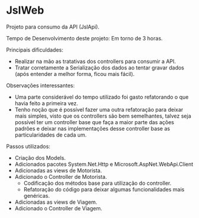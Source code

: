 # JslWeb
Projeto para consumo da API (JslApi).

Tempo de Desenvolvimento deste projeto: Em torno de 3 horas.

Principais dificuldades:
* Realizar na mão as tratativas dos controllers para consumir a API.
* Tratar corretamente a Serialização dos dados ao tentar gravar dados (após entender a melhor forma, ficou mais fácil).

Observações interessantes:
* Uma parte considerável do tempo utilizado foi gasto refatorando o que havia feito a primeira vez.
* Tenho noção que é possível fazer uma outra refatoração para deixar mais simples, visto que os controllers são bem semelhantes, talvez seja possível ter um controller base que faça a maior parte das ações padrões e deixar nas implementações desse controller base as particularidades de cada um.

Passos utilizados:
* Criação dos Models.
* Adicionados pacotes System.Net.Http e Microsoft.AspNet.WebApi.Client
* Adicionadas as views de Motorista.
* Adicionado o Controller de Motorista.
  * Codificação dos métodos base para utilização do controller.
  * Refatoração do código para deixar algumas funcionalidades mais genéricas.
* Adicionadas as views de Viagem.
* Adicionado o Controller de Viagem.
